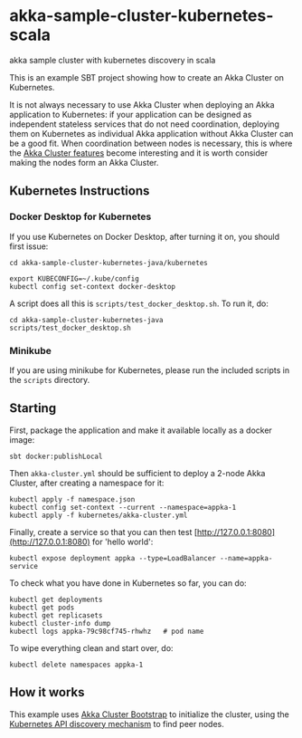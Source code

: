 # akka-sample-cluster-kubernetes-scala
akka sample cluster with kubernetes discovery in scala

This is an example SBT project showing how to create an Akka Cluster on
Kubernetes.

It is not always necessary to use Akka Cluster when deploying an Akka
application to Kubernetes: if your application can be designed as independent
stateless services that do not need coordination, deploying them on Kubernetes
as individual Akka application without Akka Cluster can be a good fit. When
coordination between nodes is necessary, this is where the
[Akka Cluster features](https://doc.akka.io/docs/akka/current/index-cluster.html)
become interesting and it is worth consider making the nodes form an Akka
Cluster.

## Kubernetes Instructions
    
### Docker Desktop for Kubernetes
If you use Kubernetes on Docker Desktop, after turning it on, you should first issue:

    cd akka-sample-cluster-kubernetes-java/kubernetes
    
    export KUBECONFIG=~/.kube/config
    kubectl config set-context docker-desktop
    
A script does all this is `scripts/test_docker_desktop.sh`. To run it, do:

    cd akka-sample-cluster-kubernetes-java
    scripts/test_docker_desktop.sh

### Minikube
If you are using minikube for Kubernetes, please run the included scripts in the `scripts` directory.


## Starting

First, package the application and make it available locally as a docker image:

    sbt docker:publishLocal

Then `akka-cluster.yml` should be sufficient to deploy a 2-node Akka Cluster, after
creating a namespace for it:

    kubectl apply -f namespace.json
    kubectl config set-context --current --namespace=appka-1
    kubectl apply -f kubernetes/akka-cluster.yml
    
Finally, create a service so that you can then test [http://127.0.0.1:8080](http://127.0.0.1:8080)
for 'hello world':

    kubectl expose deployment appka --type=LoadBalancer --name=appka-service

To check what you have done in Kubernetes so far, you can do:

    kubectl get deployments
    kubectl get pods
    kubectl get replicasets
    kubectl cluster-info dump
    kubectl logs appka-79c98cf745-rhwhz   # pod name
    
To wipe everything clean and start over, do:

    kubectl delete namespaces appka-1
## How it works

This example uses [Akka Cluster Bootstrap](https://developer.lightbend.com/docs/akka-management/current/bootstrap/index.html)
to initialize the cluster, using the [Kubernetes API discovery mechanism](https://developer.lightbend.com/docs/akka-management/current/discovery/index.html#discovery-method-kubernetes-api)
to find peer nodes.
